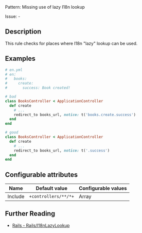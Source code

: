 Pattern: Missing use of lazy I18n lookup

Issue: -

## Description

This rule checks for places where I18n "lazy" lookup can be used.

## Examples

```ruby
# en.yml
# en:
#   books:
#     create:
#       success: Book created!

# bad
class BooksController < ApplicationController
  def create
    # ...
    redirect_to books_url, notice: t('books.create.success')
  end
end

# good
class BooksController < ApplicationController
  def create
    # ...
    redirect_to books_url, notice: t('.success')
  end
end
```

## Configurable attributes

Name | Default value | Configurable values
--- | --- | ---
Include | `+controllers/**/*+` | Array

## Further Reading

* [Rails - Rails/I18nLazyLookup](https://docs.rubocop.org/rubocop-rails/cops_rails.html#railsi18nlazylookup)